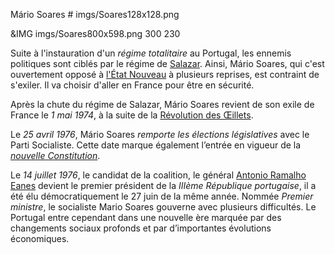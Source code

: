 Mário Soares # imgs/Soares128x128.png

&IMG imgs/Soares800x598.png 300 230

Suite à l'instauration d'un *régime totalitaire* au Portugal, les ennemis politiques sont ciblés par le régime de [Salazar](articles/01_Salazar.md). Ainsi, Mário Soares, qui c'est ouvertement opposé à [l'État Nouveau](articles/02_Gouvernement_Sal.md) à plusieurs reprises, est contraint de s'exiler. Il va choisir d'aller en France pour être en sécurité.

Après la chute du régime de Salazar, Mário Soares revient de son exile de France le *1 mai 1974*, à la suite de la [Révolution des Œillets](articles/04_Revo_Oeillet.md).

Le *25 avril 1976*, Mário Soares *remporte les élections législatives* avec le Parti Socialiste. Cette date marque également l’entrée en vigueur de la *[nouvelle Constitution](articles/11_Nouvelle_const.md)*.

Le *14 juillet 1976*, le candidat de la coalition, le général [Antonio Ramalho Eanes](articles/12_antonio_eanes.md) devient le premier président de la *IIIème République portugaise*, il a été élu démocratiquement le 27 juin de la même année. Nommée *Premier ministre*, le socialiste Mario Soares gouverne avec plusieurs difficultés. Le Portugal entre cependant dans une nouvelle ère marquée par des changements sociaux profonds et par d’importantes évolutions économiques.
